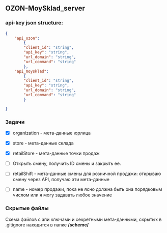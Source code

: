 ## OZON-MoySklad_server

### api-key json structure:
```json
{
    "api_ozon":
        {
        "client_id": "string",
        "api_key": "string",
        "url_domain": "string",
        "url_command": "string"
        },
    "api_moysklad":
        {
        "client_id": "string",
        "api_key": "string",
        "url_domain": "string",
        "url_command": "string"
        }

}
```
### Задачи
- [x] organization - мета-данные юрлица
- [x] store - мета-данные склада
- [x] retailStore - мета-данные точки продаж

- [ ] Открыть смену, получить ID смены и закрыть ее.
- [ ] retailShift - мета-данные смены для розничной продажи: открываю смену через API, получаю эти мета-данные 
- [ ] name - номер продажи, пока не ясно должна быть она порядковым числом или я могу задавать любое значение

### Скрытые файлы
Схема файлов с апи ключами и секретными мета-данными, скрытых в .gitignore находится в папке **/scheme/**